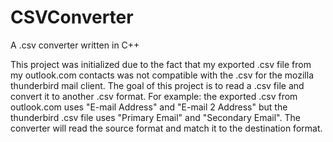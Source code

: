 # CSVConverter
A .csv converter written in C++

This project was initialized due to the fact that my exported .csv file from my outlook.com contacts was not compatible with the .csv for the mozilla thunderbird mail client.
The goal of this project is to read a .csv file and convert it to another .csv format. For example: the exported .csv from outlook.com uses "E-mail Address" and "E-mail 2 Address" but the thunderbird .csv file uses "Primary Email" and "Secondary Email". The converter will read the source format and match it to the destination format.
